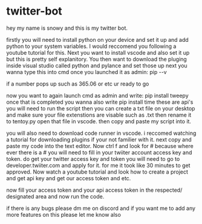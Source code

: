 # twitter-bot

hey my name is snowy and this is my twitter bot.

firstly you will need to install python on your device and set it up and add python to your system variables. I would reccomend you following a youtube tutorial for this. Next you want to install vscode and also set it up but this is pretty self explanitory. You then want to download the pluging inside visual studio called python and pylance and set those up next you wanna type this into cmd  once you launched it as admin:  pip --v 

if a number pops up  such as 365.06 or etc ur ready to go

now you want to again launch cmd as admin and write: pip install tweepy
once that is completed you wanna also write pip install time
these are api's you will need to run the script
then you can create a txt file on your desktop and make sure your file extenstions are visable such as .txt then rename it to tentoy.py
open that file in vscode. then copy and paste my script into it. 

you will also need to download code runner in vscode. i reccomed watching a tutorial for downloading plugins if your not familier with it.
next copy and paste my code into the text editor. Now ctrl f and look for # because where ever there is a # you will need to fill in your twiiter account access key and token.
do get your twitter access key and token you will need to go to developer.twiiter.com and apply for it. for me it took like 30 minutes to get approved. Now watch a youtube tutorial and look how to create a project and get api key and get our access token and etc.

now fill your access token and your api access token in the respected/ designated area and now run the code.


if there is any bugs please dm me on discord and if you want me to add any more features on this please let me know also


